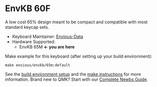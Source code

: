 # EnvKB 60F


A low cost 65% design meant to be compact and compatible with most standard keycap sets.

* Keyboard Maintainer: [Envious-Data](https://github.com/envious-data)
* Hardware Supported: 
  * EnvKB 65M **<- you are here**



Make example for this keyboard (after setting up your build environment):

```
make envious/envkb/65m:default
```


See the [build environment setup](https://docs.qmk.fm/#/getting_started_build_tools) and the [make instructions](https://docs.qmk.fm/#/getting_started_make_guide) for more information. Brand new to QMK? Start with our [Complete Newbs Guide](https://docs.qmk.fm/#/newbs).
